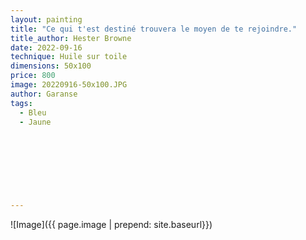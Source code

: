 ```yaml
---
layout: painting
title: "Ce qui t'est destiné trouvera le moyen de te rejoindre."                     
title_author: Hester Browne                                        
date: 2022-09-16
technique: Huile sur toile 
dimensions: 50x100
price: 800
image: 20220916-50x100.JPG
author: Garanse
tags:
  - Bleu
  - Jaune
  
  
  
  
  
  
  
  
---
```

![Image]({{ page.image | prepend: site.baseurl}})

